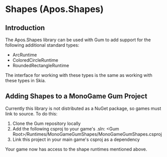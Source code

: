# Shapes (Apos.Shapes)

## Introduction

The Apos.Shapes library can be used with Gum to add support for the following additional standard types:

* ArcRuntime
* ColoredCircleRuntime
* RoundedRectangleRuntime

The interface for working with these types is the same as working with these types in Skia.

## Adding Shapes to a MonoGame Gum Project

Currently this library is not distributed as a NuGet package, so games must link to source. To do this:

1. Clone the Gum repository locally
2. Add the following csproj to your game's .sln: \<Gum Root>/Runtimes/MonoGameGumShapes/MonoGameGumShapes.csproj
3. Link this project in your main game's csproj as a dependency

Your game now has access to the shape runtimes mentioned above.

